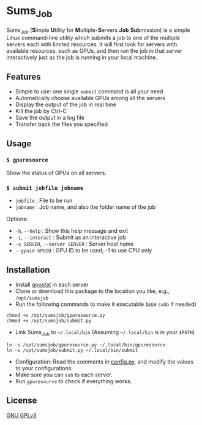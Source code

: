 # Sums<sub>Job</sub>

Sums<sub>Job</sub> (**S**imple **U**tility for **M**ultiple-**S**ervers **Job** **Sub**mission) is a simple Linux command-line utility which submits a job to one of the multiple servers each with limited resources. It will first look for servers with available resources, such as GPUs, and then run the job in that server interactively just as the job is running in your local machine.

## Features

- Simple to use: one single `submit` command is all your need
- Automatically choose available GPUs among all the servers
- Display the output of the job in real time
- Kill the job by Ctrl-C
- Save the output in a log file
- Transfer back the files you specified

## Usage

### `$ gpuresource`

Show the status of GPUs on all servers.

### `$ submit jobfile jobname`

- `jobfile` : File to be run
- `jobname` : Job name, and also the folder name of the job

Options:

- `-h`, `--help` : Show this help message and exit
- `-i`, `--interact` : Submit as an interactive job
- `-s SERVER`, `--server SERVER` : Server host name
- `--gpuid GPUID` : GPU ID to be used; -1 to use CPU only

## Installation

- Install [gpustat](https://github.com/wookayin/gpustat) in each server
- Clone or download this package to the location you like, e.g., `/opt/sumsjob`
- Run the following commands to make it executable (use `sudo` if needed)

```
chmod +x /opt/sumsjob/gpuresource.py
chmod +x /opt/sumsjob/submit.py
```

- Link Sums<sub>Job</sub> to `~/.local/bin` (Assuming `~/.local/bin` is in your `$PATH`)

```
ln -s /opt/sumsjob/gpuresource.py ~/.local/bin/gpuresource
ln -s /opt/sumsjob/submit.py ~/.local/bin/submit
```

- Configuration: Read the comments in [config.py](config.py), and modify the values to your configurations.
- Make sure you can `ssh` to each server.
- Run `gpuresource` to check if everything works.

## License

[GNU GPLv3](LICENSE)
